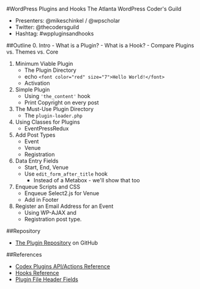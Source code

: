 #WordPress Plugins and Hooks
The Atlanta WordPress Coder's Guild
- Presenters: @mikeschinkel / @wpscholar
- Twitter: @thecodersguild
- Hashtag: #wppluginsandhooks

##Outline
0. Intro
	- What is a Plugin?
	- What is a Hook?
	- Compare Plugins vs. Themes vs. Core
1. Minimum Viable Plugin
	- The Plugin Directory
	- echo `<font color="red" size="7">Hello World!</font>`
	- Activation
2. Simple Plugin 
	- Using `'the_content'` hook
	- Print Copyright on every post
3. The Must-Use Plugin Directory
	- The `plugin-loader.php`
4. Using Classes for Plugins
	- EventPressRedux
5. Add Post Types
	- Event
	- Venue
	- Registration	
6. Data Entry Fields
	- Start, End, Venue
	- Use `edit_form_after_title` hook
		- Instead of a Metabox - we'll show that too
7. Enqueue Scripts and CSS
	- Enqueue Select2.js for Venue
	- Add in Footer
9. Register an Email Address for an Event
	- Using WP-AJAX and 
	- Registration post type.


##Repository
- [The Plugin Repository](https://github.com/thecodersguild/wordpress-plugins-and-hooks) on GitHub

##References
- [Codex Plugins API/Actions Reference](https://codex.wordpress.org/Plugin_API/Action_Reference)
- [Hooks Reference](https://developer.wordpress.org/reference/hooks/)
- [Plugin File Header Fields](https://codex.wordpress.org/File_Header)